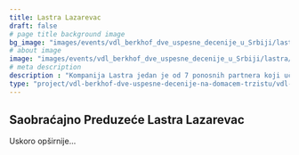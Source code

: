 ```yaml
---
title: Lastra Lazarevac
draft: false
# page title background image
bg_image: "images/events/vdl_berkhof_dve_uspesne_decenije_u_Srbiji/lastra/lastra-background.jpg"
# about image
image: "images/events/vdl_berkhof_dve_uspesne_decenije_u_Srbiji/lastra/img1-uskoro.jpg"
# meta description
description : "Kompanija Lastra jedan je od 7 ponosnih partnera koji učestvuju u projektu VDL Berkhof: Dve uspešne decenije na domaćem tržištu, u realizaciji Balkan Transporta u saradnji sa VDL Bus & Coach Serbia."
type: "project/vdl-berkhof-dve-uspesne-decenije-na-domacem-trzistu/vdl-lastra"
---
```


## Saobraćajno Preduzeće Lastra Lazarevac

Uskoro opširnije...